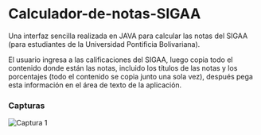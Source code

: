 # Calculador-de-notas-SIGAA

Una interfaz sencilla realizada en JAVA para calcular las notas del SIGAA (para estudiantes de la Universidad Pontificia Bolivariana).

El usuario ingresa a las calificaciones del SIGAA, luego copia todo el
contenido donde están las notas, incluido los títulos de las notas y los porcentajes (todo el contenido se copia junto una sola vez),
después pega esta información en el área de texto de la aplicación.

### Capturas

![Captura 1](https://i.postimg.cc/1Rp83hWt/Calcula-SIGAA.png)
